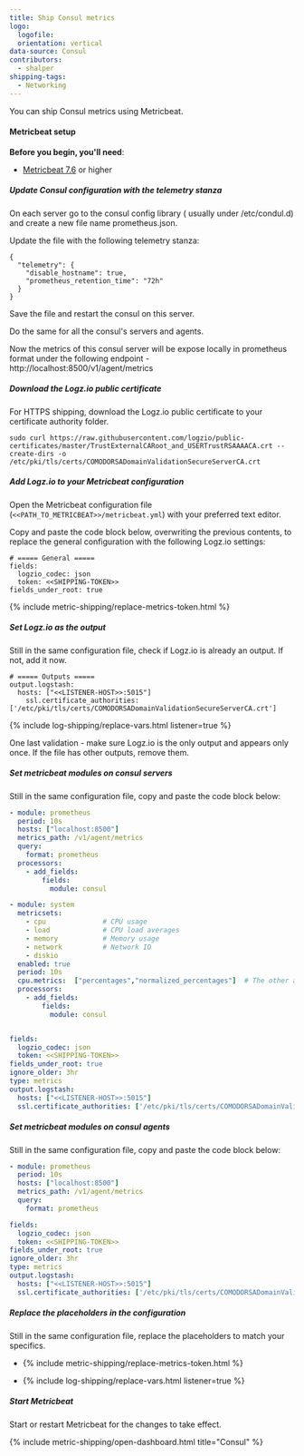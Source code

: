 ```yaml
---
title: Ship Consul metrics
logo:
  logofile:
  orientation: vertical
data-source: Consul
contributors:
  - shalper
shipping-tags:
  - Networking
---
```


You can ship Consul metrics using Metricbeat.

#### Metricbeat setup

**Before you begin, you'll need**:

* [Metricbeat 7.6](https://www.elastic.co/guide/en/beats/metricbeat/current/metricbeat-installation-configuration.html) or higher

<div class="tasklist">

##### Update Consul configuration with the telemetry stanza

On each server go to the consul config library ( usually under /etc/condul.d) and create a new file name prometheus.json.

Update the file with the following telemetry stanza:

```shell
{
  "telemetry": {
    "disable_hostname": true,
    "prometheus_retention_time": "72h"
  }
}
```

Save the file and restart the consul on this server.

Do the same for all the consul's servers and agents.

Now the metrics of this consul server will be expose locally in prometheus format under the following endpoint - http://localhost:8500/v1/agent/metrics

##### Download the Logz.io public certificate

For HTTPS shipping, download the Logz.io public certificate to your certificate authority folder.

```shell
sudo curl https://raw.githubusercontent.com/logzio/public-certificates/master/TrustExternalCARoot_and_USERTrustRSAAAACA.crt --create-dirs -o /etc/pki/tls/certs/COMODORSADomainValidationSecureServerCA.crt
```

##### Add Logz.io to your Metricbeat configuration

Open the Metricbeat configuration file (`<<PATH_TO_METRICBEAT>>/metricbeat.yml`) with your preferred text editor.

Copy and paste the code block below, overwriting the previous contents, to replace the general configuration with the following Logz.io settings:


```shell
# ===== General =====
fields:
  logzio_codec: json
  token: <<SHIPPING-TOKEN>>
fields_under_root: true
```
{% include metric-shipping/replace-metrics-token.html %}

##### Set Logz.io as the output

Still in the same configuration file, check if Logz.io is already an output. If not, add it now.

```shell
# ===== Outputs =====
output.logstash:
  hosts: ["<<LISTENER-HOST>>:5015"]
    ssl.certificate_authorities: ['/etc/pki/tls/certs/COMODORSADomainValidationSecureServerCA.crt']
```
{% include log-shipping/replace-vars.html listener=true %}

One last validation - make sure Logz.io is the only output and appears only once.
If the file has other outputs, remove them.


##### Set metricbeat modules on consul servers

Still in the same configuration file, copy and paste the code block below:

```yml
- module: prometheus
  period: 10s
  hosts: ["localhost:8500"]
  metrics_path: /v1/agent/metrics
  query:
    format: prometheus
  processors:
    - add_fields:
        fields:
          module: consul

- module: system
  metricsets:
    - cpu              # CPU usage
    - load             # CPU load averages
    - memory           # Memory usage
    - network          # Network IO
    - diskio
  enabled: true
  period: 10s
  cpu.metrics:  ["percentages","normalized_percentages"]  # The other available option is ticks.
  processors:
    - add_fields:
        fields:
          module: consul


fields:
  logzio_codec: json
  token: <<SHIPPING-TOKEN>>
fields_under_root: true
ignore_older: 3hr
type: metrics
output.logstash:
  hosts: ["<<LISTENER-HOST>>:5015"]
  ssl.certificate_authorities: ['/etc/pki/tls/certs/COMODORSADomainValidationSecureServerCA.crt']
```


##### Set metricbeat modules on consul agents

Still in the same configuration file, copy and paste the code block below:

```yml
- module: prometheus
  period: 10s
  hosts: ["localhost:8500"]
  metrics_path: /v1/agent/metrics
  query:
    format: prometheus

fields:
  logzio_codec: json
  token: <<SHIPPING-TOKEN>>
fields_under_root: true
ignore_older: 3hr
type: metrics
output.logstash:
  hosts: ["<<LISTENER-HOST>>:5015"]
  ssl.certificate_authorities: ['/etc/pki/tls/certs/COMODORSADomainValidationSecureServerCA.crt']
```

##### Replace the placeholders in the configuration

Still in the same configuration file, replace the placeholders to match your specifics.

* {% include metric-shipping/replace-metrics-token.html %}

* {% include log-shipping/replace-vars.html listener=true %}


##### Start Metricbeat

Start or restart Metricbeat for the changes to take effect.

{% include metric-shipping/open-dashboard.html title="Consul" %}

</div>
